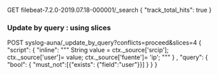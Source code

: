 
GET filebeat-7.2.0-2019.07.18-000001/_search
{
  "track_total_hits": true
}

### Update by query : using slices

POST syslog-auna/_update_by_query?conflicts=proceed&slices=4
{
  "script": {
    "inline": """
    String value = ctx._source['srcip'];
    ctx._source['user']= value;
    ctx._source['fuente']= 'ip';
    """
  }
  ,
  "query": {
    "bool": {
      "must_not":[{"exists": {"field":"user"}}]
    }
  }
}


